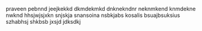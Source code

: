 praveen 
pebnnd
jeejkekkd
dkmdekmkd
dnknekndnr
neknmkend
knmdekne
nwknd
hhsjwjsjxkn
snjskja
snansoina
nsbkjabs
kosalis
bsuajbsuksius
szhabhsj
shkbsb
jxsjd
jdksdkj
